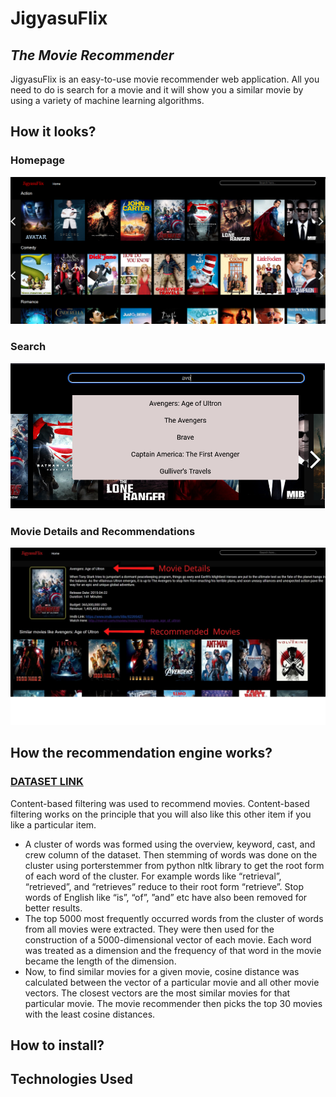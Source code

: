 
# JigyasuFlix
## _The Movie Recommender_



JigyasuFlix is an easy-to-use movie recommender web application. All you need to do is search for a movie and it will show you a similar movie by using a variety of machine learning algorithms.


## How it looks?

### Homepage
![](screenshots/1.png)
### Search
![](screenshots/2.png)
### Movie Details and Recommendations
![](screenshots/3.jpg)


## How the recommendation engine works?
### [DATASET LINK](https://www.kaggle.com/datasets/tmdb/tmdb-movie-metadata?select=tmdb_5000_credits.csv)
Content-based filtering was used to recommend movies. Content-based filtering works on the principle that you will also like this other item if you like a particular item. 
* A cluster of words was formed using the overview, keyword, cast, and crew column of the dataset. Then stemming of words was done on the cluster using porterstemmer from python nltk library to get the root form of each word of the cluster. For example words like “retrieval”, “retrieved”, and “retrieves” reduce to their root form “retrieve”. Stop words of English like “is”, “of”, ”and” etc have also been removed for better results.
* The top 5000 most frequently occurred words from the cluster of words from all movies were extracted. They were then used for the construction of a 5000-dimensional vector of each movie. Each word was treated as a dimension and the frequency of that word in the movie became the length of the dimension. 
* Now, to find similar movies for a given movie, cosine distance was calculated between the vector of a particular movie and all other movie vectors. The closest vectors are the most similar movies for that particular movie. The movie recommender then picks the top 30 movies with the least cosine distances.

## How to install?

## Technologies Used

